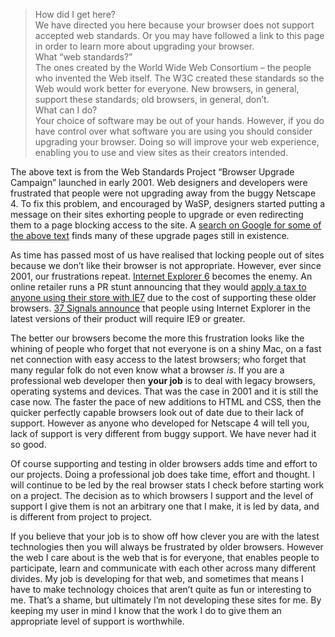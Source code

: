

>   
> How did I get here?  
> We have directed you here because your browser does not support accepted web standards. Or you may have
> followed a link to this page in order to learn more about upgrading your browser.  
> What “web standards?”  
> The ones created by the World Wide Web Consortium – the people who invented the Web itself. The W3C created
> these standards so the Web would work better for everyone. New browsers, in general, support these standards;
> old browsers, in general, don’t.  
> What can I do?  
> Your choice of software may be out of your hands. However, if you do have control over what software you are
> using you should consider upgrading your browser. Doing so will improve your web experience, enabling you to
> use and view sites as their creators intended.      

The above text is from the Web Standards Project “Browser Upgrade Campaign” launched in early
2001. Web designers and developers were frustrated that people were not upgrading away from the buggy Netscape
4. To fix this problem, and encouraged by WaSP, designers started putting a message on their sites exhorting
people to upgrade or even redirecting them to a page blocking access to the site. A [search on Google for some
of the above
text](https://www.google.co.uk/search?q=%22The+ones+created+by+the+World+Wide+Web+Consortium+%E2%80%94+the+people+who+invented+the+Web+itself.%22&ie=utf-8&oe=utf-8&aq=t&rls=org.mozilla:en-US:official&client=firefox-a)
finds many of these upgrade pages still in existence.   

As time has passed most of us have realised that locking people out of sites because we don’t like their
browser is not appropriate. However, ever since 2001, our frustrations repeat. [Internet Explorer
6](http://www.ie6countdown.com/) becomes the enemy. An online retailer runs a PR stunt announcing that they
would [apply a tax to anyone using their store with
IE7](http://www.netmagazine.com/news/retailer-announces-ie7-tax-122022) due to the cost of supporting these
older browsers. [37 Signals
announce](http://37signals.com/svn/posts/3097-developing-for-old-browsers-is-almost-a-thing-of-the-past) that
people using Internet Explorer in the latest versions of their product will require IE9 or greater.   

The better our browsers become the more this frustration looks like the whining of people who forget that not
everyone is on a shiny Mac, on a fast net connection with easy access to the latest browsers; who forget that
many regular folk do not even know what a browser *is*. If you are a professional web developer then __your
job__ is to deal with legacy browsers, operating systems and devices. That was the case in 2001 and it is
still the case now. The faster the pace of new additions to HTML and CSS, then the quicker perfectly capable
browsers look out of date due to their lack of support. However as anyone who developed for Netscape 4 will
tell you, lack of support is very different from buggy support. We have never had it so good.  

Of course supporting and testing in older browsers adds time and effort to our projects. Doing a professional
job does take time, effort and thought. I will continue to be led by the real browser stats I check before
starting work on a project. The decision as to which browsers I support and the level of support I give them
is not an arbitrary one that I make, it is led by data, and is different from project to project.  

If you believe that your job is to show off how clever you are with the latest technologies then you will
always be frustrated by older browsers. However the web I care about is the web that is for everyone, that
enables people to participate, learn and communicate with each other across many different divides. My job is
developing for that web, and sometimes that means I have to make technology choices that aren’t quite as
fun or interesting to me. That’s a shame, but ultimately I’m not developing these sites for me. By
keeping my user in mind I know that the work I do to give them an appropriate level of support is
worthwhile. 